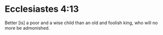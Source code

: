 # Ecclesiastes 4:13

Better [is] a poor and a wise child than an old and foolish king, who will no more be admonished.